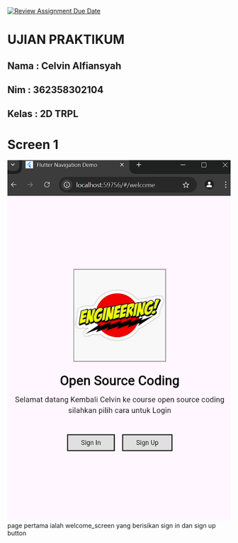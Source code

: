[![Review Assignment Due Date](https://classroom.github.com/assets/deadline-readme-button-22041afd0340ce965d47ae6ef1cefeee28c7c493a6346c4f15d667ab976d596c.svg)](https://classroom.github.com/a/eSYf9ZVB)
# UJIAN PRAKTIKUM

## Nama  : Celvin Alfiansyah
## Nim   : 362358302104
## Kelas : 2D TRPL

# Screen 1
![screenshoot uas-2024-2d-celvinalfiansyah](assets/tugas1.png)
page pertama ialah welcome_screen yang berisikan sign in dan sign up button